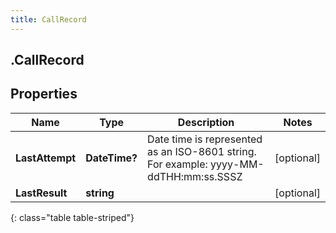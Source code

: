 ```yaml
---
title: CallRecord
---
```

## .CallRecord

## Properties

|Name | Type | Description | Notes|
|------------ | ------------- | ------------- | -------------|
| **LastAttempt** | **DateTime?** | Date time is represented as an ISO-8601 string. For example: yyyy-MM-ddTHH:mm:ss.SSSZ | [optional] |
| **LastResult** | **string** |  | [optional] |
{: class="table table-striped"}


